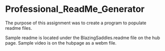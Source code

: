 # Professional_ReadMe_Generator

The purpose of this assignment was to create a program to populate readme files.

Sample readme is located under the BlazingSaddles.readme file on the hub page.
Sample video is on the hubpage as a webm file.
